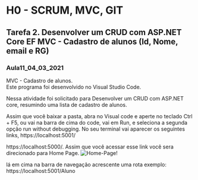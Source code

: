 <h1><strong>H0 - SCRUM, MVC, GIT</strong></h1>
<h2>Tarefa 2. Desenvolver um CRUD com ASP.NET Core EF MVC - Cadastro de alunos (Id, Nome, email e RG)</h2>
<h3>Aula11_04_03_2021</h3>
MVC - Cadastro de alunos.<br>
Este programa foi desenvolvido no Visual Studio Code.

Nessa atividade foi solicitado para Desenvolver um CRUD com ASP.NET core, resumindo uma lista de cadastro de alunos.

Assim que você baixar a pasta, abra no Visual code e aperte no teclado Ctrl + F5, ou vai na barra de cima do code, vai em
Run, e seleciona a segunda opção run without debugging. No seu terminal vai aparecer os seguintes links, https://localhost:5001/

https://localhost:5000/. Assim que você acessar esse link você sera direcionado para Home Page.
![Home-Page!](https://raw.githubusercontent.com/LucasGaldinno/Tarefa-2/main/Img/Home%20Page.PNG)

lá em cima na barra de navegação acrescente uma rota exemplo: https://localhost:5001/Aluno

